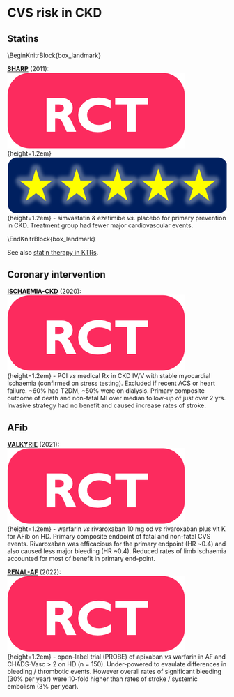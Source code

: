 # CVS risk in CKD

## Statins

\BeginKnitrBlock{box_landmark}<div class="box_landmark">[**SHARP**](https://www.ncbi.nlm.nih.gov/pubmed/21663949) (2011): ![](Logo_RCT.png){height=1.2em} ![](Logo_SEM.png){height=1.2em} - simvastatin & ezetimibe *vs.* placebo for primary prevention in CKD. Treatment group had fewer major cardiovascular events.  
</div>\EndKnitrBlock{box_landmark}

See also [statin therapy in KTRs](#statin_Tx).  

## Coronary intervention

[**ISCHAEMIA-CKD**](https://www.ncbi.nlm.nih.gov/pubmed/32227756) (2020): ![](Logo_RCT.png){height=1.2em} - PCI *vs* medical Rx in CKD IV/V with stable myocardial ischaemia (confirmed on stress testing).  Excluded if recent ACS or heart failure.  ~60% had T2DM, ~50% were on dialysis.  Primary composite outcome of death and non-fatal MI over median follow-up of just over 2 yrs.  Invasive strategy had no benefit and caused increase rates of stroke.  

## AFib

[**VALKYRIE**](https://www.ncbi.nlm.nih.gov/pubmed/33753537) (2021): ![](Logo_RCT.png){height=1.2em} - warfarin *vs* rivaroxaban 10 mg od *vs* rivaroxaban plus vit K for AFib on HD.  Primary composite endpoint of fatal and non-fatal CVS events.  Rivaroxaban was efficacious for the primary endpoint (HR ~0.4) and also caused less major bleeding (HR ~0.4).  Reduced rates of limb ischaemia accounted for most of benefit in primary end-point.  

[**RENAL-AF**](https://pubmed.ncbi.nlm.nih.gov/36335914/) (2022): ![](Logo_RCT.png){height=1.2em} - open-label trial (PROBE) of apixaban *vs* warfarin in AF and CHADS-Vasc > 2 on HD (n = 150).  Under-powered to evaulate differences in bleeding / thrombotic events.  However overall rates of significant bleeding (30% per year) were 10-fold higher than rates of stroke / systemic embolism (3% per year).  


